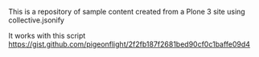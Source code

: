 This is a repository of sample content created from a Plone 3 site using collective.jsonify 

It works with this script https://gist.github.com/pigeonflight/2f2fb187f2681bed90cf0c1baffe09d4

